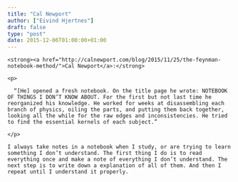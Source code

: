 ```yaml
---
title: "Cal Newport"
author: ["Eivind Hjertnes"]
draft: false
type: "post"
date: 2015-12-06T01:00:00+01:00
---
```


<div class="HTML">
  <div></div>

<p>

</div>

```text
<strong><a href="http://calnewport.com/blog/2015/11/25/the-feynman-notebook-method/">Cal Newport</a>:</strong>
```

<div class="HTML">
  <div></div>

</p>

</div>

<div class="HTML">
  <div></div>

<blockquote>

</div>

```text
<p>

  “[He] opened a fresh notebook. On the title page he wrote: NOTEBOOK OF THINGS I DON’T KNOW ABOUT. For the first but not last time he reorganized his knowledge. He worked for weeks at disassembling each branch of physics, oiling the parts, and putting them back together, looking all the while for the raw edges and inconsistencies. He tried to find the essential kernels of each subject.”

</p>
```

<div class="HTML">
  <div></div>

</blockquote>

</div>

<div class="HTML">
  <div></div>

<p>

</div>

```text
I always take notes in a notebook when I study, or are trying to learn something I don’t understand. The first thing I do is to read everything once and make a note of everything I don’t understand. The next step is to write down a explanation of all of them. And then I repeat until I understand it properly.
```

<div class="HTML">
  <div></div>

</p>

</div>
